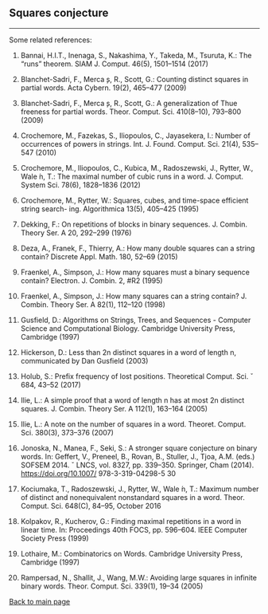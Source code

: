 ## Squares conjecture
___

Some related references:

1. Bannai, H.I.T., Inenaga, S., Nakashima, Y., Takeda, M., Tsuruta, K.: The “runs”
theorem. SIAM J. Comput. 46(5), 1501–1514 (2017)

2. Blanchet-Sadri, F., Merca ̧s, R., Scott, G.: Counting distinct squares in partial
words. Acta Cybern. 19(2), 465–477 (2009)

3. Blanchet-Sadri, F., Merca ̧s, R., Scott, G.: A generalization of Thue freeness for
partial words. Theor. Comput. Sci. 410(8–10), 793–800 (2009)

4. Crochemore, M., Fazekas, S., Iliopoulos, C., Jayasekera, I.: Number of occurrences
of powers in strings. Int. J. Found. Comput. Sci. 21(4), 535–547 (2010)

5. Crochemore, M., Iliopoulos, C., Kubica, M., Radoszewski, J., Rytter, W., Wale ́n,
T.: The maximal number of cubic runs in a word. J. Comput. System Sci. 78(6),
1828–1836 (2012)

6. Crochemore, M., Rytter, W.: Squares, cubes, and time-space efficient string search-
ing. Algorithmica 13(5), 405–425 (1995)

7. Dekking, F.: On repetitions of blocks in binary sequences. J. Combin. Theory Ser.
A 20, 292–299 (1976)

8. Deza, A., Franek, F., Thierry, A.: How many double squares can a string contain?
Discrete Appl. Math. 180, 52–69 (2015)

9. Fraenkel, A., Simpson, J.: How many squares must a binary sequence contain?
Electron. J. Combin. 2, #R2 (1995)

10. Fraenkel, A., Simpson, J.: How many squares can a string contain? J. Combin.
Theory Ser. A 82(1), 112–120 (1998)

11. Gusfield, D.: Algorithms on Strings, Trees, and Sequences - Computer Science and
Computational Biology. Cambridge University Press, Cambridge (1997)

12. Hickerson, D.: Less than 2n distinct squares in a word of length n, communicated
by Dan Gusfield (2003)

13. Holub, S.: Prefix frequency of lost positions. Theoretical Comput. Sci. ˇ 684, 43–52
(2017)

14. Ilie, L.: A simple proof that a word of length n has at most 2n distinct squares. J.
Combin. Theory Ser. A 112(1), 163–164 (2005)

15. Ilie, L.: A note on the number of squares in a word. Theoret. Comput. Sci. 380(3),
373–376 (2007)

16. Jonoska, N., Manea, F., Seki, S.: A stronger square conjecture on binary words. In:
Geffert, V., Preneel, B., Rovan, B., Stuller, J., Tjoa, A.M. (eds.) SOFSEM 2014. ˇ
LNCS, vol. 8327, pp. 339–350. Springer, Cham (2014). https://doi.org/10.1007/
978-3-319-04298-5 30

17. Kociumaka, T., Radoszewski, J., Rytter, W., Wale ́n, T.: Maximum number of
distinct and nonequivalent nonstandard squares in a word. Theor. Comput. Sci.
648(C), 84–95, October 2016

18. Kolpakov, R., Kucherov, G.: Finding maximal repetitions in a word in linear time.
In: Proceedings 40th FOCS, pp. 596–604. IEEE Computer Society Press (1999)

19. Lothaire, M.: Combinatorics on Words. Cambridge University Press, Cambridge
(1997)

20. Rampersad, N., Shallit, J., Wang, M.W.: Avoiding large squares in infinite binary
words. Theor. Comput. Sci. 339(1), 19–34 (2005)


[Back to main page](https://github.com/szfazekas/szfazekas)
